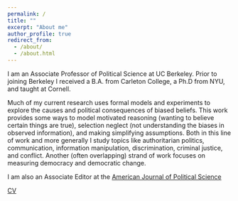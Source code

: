 ```yaml
---
permalink: /
title: ""
excerpt: "About me"
author_profile: true
redirect_from: 
  - /about/
  - /about.html
---
```


I am an Associate Professor of Political Science at UC Berkeley. Prior to joining Berkeley I received a B.A. from Carleton College, a Ph.D from NYU, and taught at Cornell.

Much of my current research uses formal models and experiments to explore the causes and political consequences of biased beliefs. This work provides some ways to model motivated reasoning (wanting to believe certain things are true), selection neglect (not understanding the biases in observed information), and making simplifying assumptions. Both in this line of work and more generally I study topics like authoritarian politics, communication, information manipulation, discrimination, criminal justice, and conflict. Another (often overlapping) strand of work focuses on measuring democracy and democratic change.

I am also an Associate Editor at the [American Journal of Political Science](https://onlinelibrary.wiley.com/journal/15405907)

[CV](https://anthlittle.github.io/files/little_cv2025.pdf)

